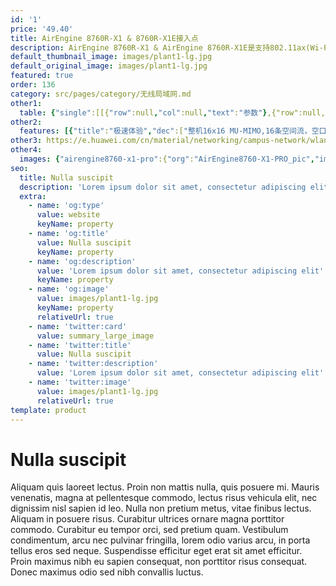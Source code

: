 ```yaml
---
id: '1'
price: '49.40'
title: AirEngine 8760R-X1 & 8760R-X1E接入点
description: AirEngine 8760R-X1 & AirEngine 8760R-X1E是支持802.11ax(Wi-Fi 6)标准的新一代旗舰型室外AP。整机支持16条空间流，速率可达10.75Gbps 。独家支持2.4GHz频段8T8R，具有卓越的室外覆盖性能以及超强的IP68防水防尘和6KV/6KA防雷电能力。适用于高密场馆、广场、体育场馆、游乐场等室外覆盖场景。
default_thumbnail_image: images/plant1-lg.jpg
default_original_image: images/plant1-lg.jpg
featured: true
order: 136
category: src/pages/category/无线局域网.md
other1: 
  table: {"single":[[{"row":null,"col":null,"text":"参数"},{"row":null,"col":null,"text":"AirEngine 8760R-X1"},{"row":null,"col":null,"text":"AirEngine 8760R-X1E"}],[{"row":null,"col":null,"text":"尺寸（直径×高）"},{"row":null,"col":"2","text":"Φ165mm × 387mm"}],[{"row":null,"col":null,"text":"电源输入"},{"row":null,"col":"2","text":"PoE供电：满足802.3bt以太网供电标准"}],[{"row":null,"col":null,"text":"最大用户数"},{"row":null,"col":null,"text":"≤1024（双射频）\n说明：使用环境不同实际用户数存在差异。"},{"row":null,"col":null,"text":"≤1024（双射频）\n≤1152（三射频）\n说明：使用环境不同实际用户数存在差异。"}],[{"row":null,"col":null,"text":"接口"},{"row":null,"col":"2","text":"1x10GE电口 +1xGE电口+ 1x10GE SFP+"}],[{"row":null,"col":null,"text":"蓝牙"},{"row":null,"col":"2","text":"蓝牙5.0"}],[{"row":null,"col":null,"text":"工作温度"},{"row":null,"col":"2","text":" -40℃ ～+65℃"}],[{"row":null,"col":null,"text":"天线类型"},{"row":null,"col":null,"text":"内置智能天线"},{"row":null,"col":null,"text":"外置天线"}],[{"row":null,"col":null,"text":"MIMO:空间流"},{"row":null,"col":null,"text":"2.4GHz: 8×8:8，5GHz: 8×8:8\n2.4GHz: 4×4:4，5GHz: 12×12:8"},{"row":null,"col":null,"text":"2.4GHz: 8×8:8，5GHz: 8×8:8\n2.4GHz: 4×4:4，5GHz-0: 4×4:4，5GHz-1: 4×4:4 "}],[{"row":null,"col":null,"text":"无线协议"},{"row":null,"col":"2","text":"802.11a/b/g/n/ac/ac Wave2/ax"}],[{"row":null,"col":null,"text":"最高速率"},{"row":null,"col":"2","text":"10.75Gbps"}]]}
other2:
  features: [{"title":"极速体验","dec":["整机16x16 MU-MIMO,16条空间流，空口速率高达10.75 Gbps, OFDMA与MU-MIMO联合调度，使数据传输有序、高效"]},{"title":"8T8R 超远覆盖","dec":["独家2.4GHz频段8T8R，极大提升Wi-Fi信号的发射和接收能力，有效提升覆盖距离40%"]},{"title":"工业级设计","dec":["5KA天馈防雷，以太网接口6KA/6KV增强防雷设计，IP68防水防尘等级， -40℃ ～+65℃宽温工作，满足工业级使用要求"]}]
other3: https://e.huawei.com/cn/material/networking/campus-network/wlan/dcfd74d8c6304d4d99b12792188e1233
other4:
  images: {"airengine8760-x1-pro":{"org":"AirEngine8760-X1-PRO_pic","img":["bottom.png","front.png","front_left.png","front_right.png","front_top.png","front_top_2.png","rear_top.png","top.png"]}}
seo:
  title: Nulla suscipit
  description: 'Lorem ipsum dolor sit amet, consectetur adipiscing elit'
  extra:
    - name: 'og:type'
      value: website
      keyName: property
    - name: 'og:title'
      value: Nulla suscipit
      keyName: property
    - name: 'og:description'
      value: 'Lorem ipsum dolor sit amet, consectetur adipiscing elit'
      keyName: property
    - name: 'og:image'
      value: images/plant1-lg.jpg
      keyName: property
      relativeUrl: true
    - name: 'twitter:card'
      value: summary_large_image
    - name: 'twitter:title'
      value: Nulla suscipit
    - name: 'twitter:description'
      value: 'Lorem ipsum dolor sit amet, consectetur adipiscing elit'
    - name: 'twitter:image'
      value: images/plant1-lg.jpg
      relativeUrl: true
template: product
---
```


# Nulla suscipit

Aliquam quis laoreet lectus. Proin non mattis nulla, quis posuere mi. Mauris venenatis, magna at pellentesque commodo, lectus risus vehicula elit, nec dignissim nisl sapien id leo. Nulla non pretium metus, vitae finibus lectus. Aliquam in posuere risus. Curabitur ultrices ornare magna porttitor commodo. Curabitur eu tempor orci, sed pretium quam. Vestibulum condimentum, arcu nec pulvinar fringilla, lorem odio varius arcu, in porta tellus eros sed neque. Suspendisse efficitur eget erat sit amet efficitur. Proin maximus nibh eu sapien consequat, non porttitor risus consequat. Donec maximus odio sed nibh convallis luctus.